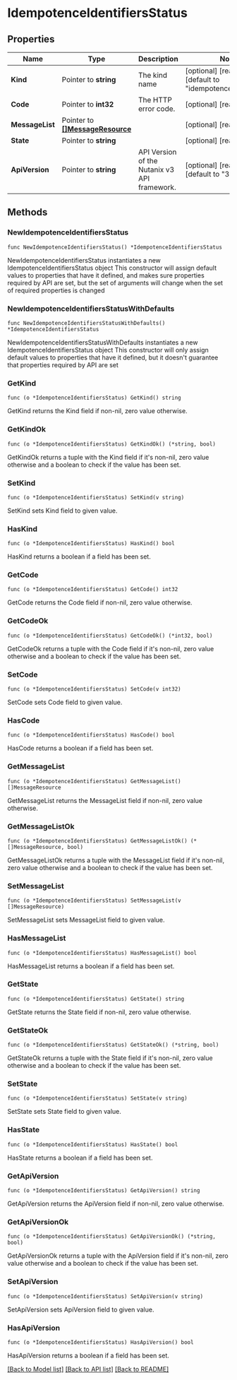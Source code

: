 # IdempotenceIdentifiersStatus

## Properties

Name | Type | Description | Notes
------------ | ------------- | ------------- | -------------
**Kind** | Pointer to **string** | The kind name | [optional] [readonly] [default to "idempotence_identifiers"]
**Code** | Pointer to **int32** | The HTTP error code. | [optional] [readonly] 
**MessageList** | Pointer to [**[]MessageResource**](MessageResource.md) |  | [optional] [readonly] 
**State** | Pointer to **string** |  | [optional] [readonly] 
**ApiVersion** | Pointer to **string** | API Version of the Nutanix v3 API framework. | [optional] [readonly] [default to "3.1.0"]

## Methods

### NewIdempotenceIdentifiersStatus

`func NewIdempotenceIdentifiersStatus() *IdempotenceIdentifiersStatus`

NewIdempotenceIdentifiersStatus instantiates a new IdempotenceIdentifiersStatus object
This constructor will assign default values to properties that have it defined,
and makes sure properties required by API are set, but the set of arguments
will change when the set of required properties is changed

### NewIdempotenceIdentifiersStatusWithDefaults

`func NewIdempotenceIdentifiersStatusWithDefaults() *IdempotenceIdentifiersStatus`

NewIdempotenceIdentifiersStatusWithDefaults instantiates a new IdempotenceIdentifiersStatus object
This constructor will only assign default values to properties that have it defined,
but it doesn't guarantee that properties required by API are set

### GetKind

`func (o *IdempotenceIdentifiersStatus) GetKind() string`

GetKind returns the Kind field if non-nil, zero value otherwise.

### GetKindOk

`func (o *IdempotenceIdentifiersStatus) GetKindOk() (*string, bool)`

GetKindOk returns a tuple with the Kind field if it's non-nil, zero value otherwise
and a boolean to check if the value has been set.

### SetKind

`func (o *IdempotenceIdentifiersStatus) SetKind(v string)`

SetKind sets Kind field to given value.

### HasKind

`func (o *IdempotenceIdentifiersStatus) HasKind() bool`

HasKind returns a boolean if a field has been set.

### GetCode

`func (o *IdempotenceIdentifiersStatus) GetCode() int32`

GetCode returns the Code field if non-nil, zero value otherwise.

### GetCodeOk

`func (o *IdempotenceIdentifiersStatus) GetCodeOk() (*int32, bool)`

GetCodeOk returns a tuple with the Code field if it's non-nil, zero value otherwise
and a boolean to check if the value has been set.

### SetCode

`func (o *IdempotenceIdentifiersStatus) SetCode(v int32)`

SetCode sets Code field to given value.

### HasCode

`func (o *IdempotenceIdentifiersStatus) HasCode() bool`

HasCode returns a boolean if a field has been set.

### GetMessageList

`func (o *IdempotenceIdentifiersStatus) GetMessageList() []MessageResource`

GetMessageList returns the MessageList field if non-nil, zero value otherwise.

### GetMessageListOk

`func (o *IdempotenceIdentifiersStatus) GetMessageListOk() (*[]MessageResource, bool)`

GetMessageListOk returns a tuple with the MessageList field if it's non-nil, zero value otherwise
and a boolean to check if the value has been set.

### SetMessageList

`func (o *IdempotenceIdentifiersStatus) SetMessageList(v []MessageResource)`

SetMessageList sets MessageList field to given value.

### HasMessageList

`func (o *IdempotenceIdentifiersStatus) HasMessageList() bool`

HasMessageList returns a boolean if a field has been set.

### GetState

`func (o *IdempotenceIdentifiersStatus) GetState() string`

GetState returns the State field if non-nil, zero value otherwise.

### GetStateOk

`func (o *IdempotenceIdentifiersStatus) GetStateOk() (*string, bool)`

GetStateOk returns a tuple with the State field if it's non-nil, zero value otherwise
and a boolean to check if the value has been set.

### SetState

`func (o *IdempotenceIdentifiersStatus) SetState(v string)`

SetState sets State field to given value.

### HasState

`func (o *IdempotenceIdentifiersStatus) HasState() bool`

HasState returns a boolean if a field has been set.

### GetApiVersion

`func (o *IdempotenceIdentifiersStatus) GetApiVersion() string`

GetApiVersion returns the ApiVersion field if non-nil, zero value otherwise.

### GetApiVersionOk

`func (o *IdempotenceIdentifiersStatus) GetApiVersionOk() (*string, bool)`

GetApiVersionOk returns a tuple with the ApiVersion field if it's non-nil, zero value otherwise
and a boolean to check if the value has been set.

### SetApiVersion

`func (o *IdempotenceIdentifiersStatus) SetApiVersion(v string)`

SetApiVersion sets ApiVersion field to given value.

### HasApiVersion

`func (o *IdempotenceIdentifiersStatus) HasApiVersion() bool`

HasApiVersion returns a boolean if a field has been set.


[[Back to Model list]](../README.md#documentation-for-models) [[Back to API list]](../README.md#documentation-for-api-endpoints) [[Back to README]](../README.md)


